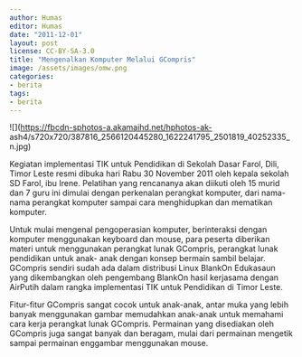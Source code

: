 ```yaml
---
author: Humas
editor: Humas
date: "2011-12-01"
layout: post
license: CC-BY-SA-3.0
title: "Mengenalkan Komputer Melalui GCompris"
image: /assets/images/omw.png
categories:
- berita
tags:
- berita
---
```


![](https://fbcdn-sphotos-a.akamaihd.net/hphotos-ak-
ash4/s720x720/387816_2566120445280_1622241795_2501819_40252335_n.jpg)

    
    
      
    

Kegiatan implementasi TIK untuk Pendidikan di Sekolah Dasar Farol, Dili, Timor
Leste resmi dibuka hari Rabu 30 November 2011 oleh kepala sekolah SD Farol,
ibu Irene. Pelatihan yang rencananya akan diikuti oleh 15 murid dan 7 guru ini
dimulai dengan perkenalan perangkat komputer, dari nama-nama perangkat
komputer sampai cara menghidupkan dan mematikan komputer.  
  
Untuk mulai mengenal pengoperasian komputer, berinteraksi dengan komputer
menggunakan keyboard dan mouse, para peserta diberikan materi untuk
menggunakan perangkat lunak GCompris, perangkat lunak pendidikan untuk anak-
anak dengan konsep bermain sambil belajar. GCompris sendiri sudah ada dalam
distribusi Linux BlankOn Edukasaun yang dikembangkan oleh pengembang BlankOn
hasil kerjasama dengan AirPutih dalam rangka implementasi TIK untuk Pendidikan
di Timor Leste.  
  
Fitur-fitur GCompris sangat cocok untuk anak-anak, antar muka yang lebih
banyak menggunakan gambar memudahkan anak-anak untuk memahami cara kerja
perangkat lunak GCompris. Permainan yang disediakan oleh GCompris juga sangat
banyak dan beragam, mulai dari permainan mengetik sampai permainan enggambar
menggunakan mouse.  


    